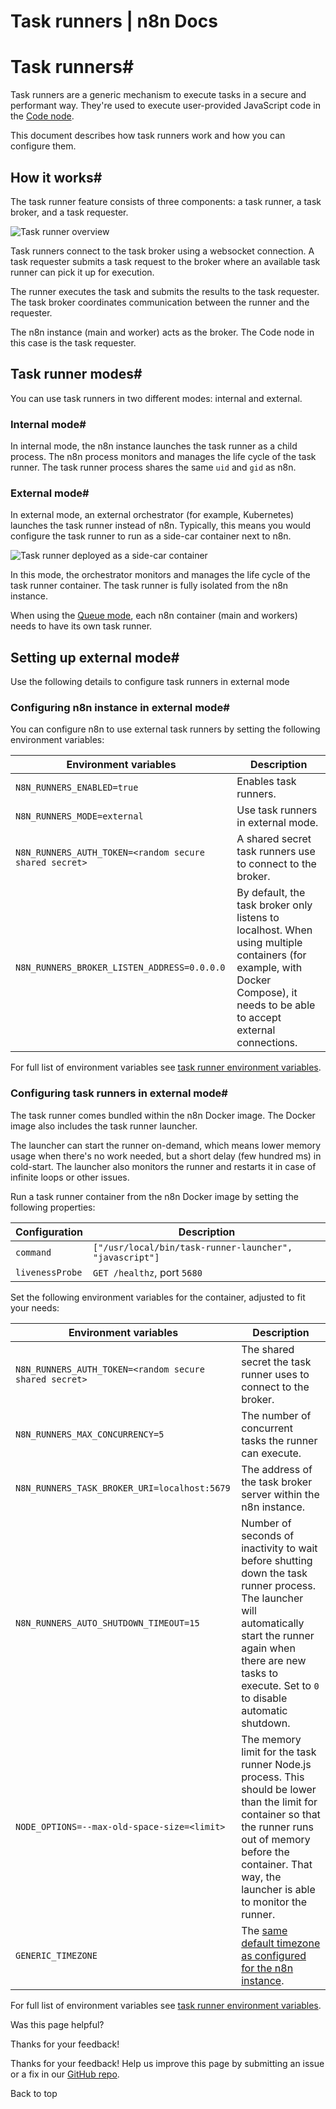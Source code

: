 # Task runners | n8n Docs

[ ](https://github.com/n8n-io/n8n-docs/edit/main/docs/hosting/configuration/task-runners.md "Edit this page")

# Task runners#

Task runners are a generic mechanism to execute tasks in a secure and performant way. They're used to execute user-provided JavaScript code in the [Code node](../../../integrations/builtin/core-nodes/n8n-nodes-base.code/).

This document describes how task runners work and how you can configure them.

## How it works#

The task runner feature consists of three components: a task runner, a task broker, and a task requester.

![Task runner overview](../../../_images/hosting/configuration/task-runner-concept.png)

Task runners connect to the task broker using a websocket connection. A task requester submits a task request to the broker where an available task runner can pick it up for execution.

The runner executes the task and submits the results to the task requester. The task broker coordinates communication between the runner and the requester.

The n8n instance (main and worker) acts as the broker. The Code node in this case is the task requester.

## Task runner modes#

You can use task runners in two different modes: internal and external.

### Internal mode#

In internal mode, the n8n instance launches the task runner as a child process. The n8n process monitors and manages the life cycle of the task runner. The task runner process shares the same `uid` and `gid` as n8n.

### External mode#

In external mode, an external orchestrator (for example, Kubernetes) launches the task runner instead of n8n. Typically, this means you would configure the task runner to run as a side-car container next to n8n.

![Task runner deployed as a side-car container](../../../_images/hosting/configuration/task-runner-external-mode.png)

In this mode, the orchestrator monitors and manages the life cycle of the task runner container. The task runner is fully isolated from the n8n instance.

When using the [Queue mode](../../scaling/queue-mode/), each n8n container (main and workers) needs to have its own task runner.

## Setting up external mode#

Use the following details to configure task runners in external mode

### Configuring n8n instance in external mode#

You can configure n8n to use external task runners by setting the following environment variables:

Environment variables | Description  
---|---  
`N8N_RUNNERS_ENABLED=true` | Enables task runners.  
`N8N_RUNNERS_MODE=external` | Use task runners in external mode.  
`N8N_RUNNERS_AUTH_TOKEN=<random secure shared secret>` | A shared secret task runners use to connect to the broker.  
`N8N_RUNNERS_BROKER_LISTEN_ADDRESS=0.0.0.0` | By default, the task broker only listens to localhost. When using multiple containers (for example, with Docker Compose), it needs to be able to accept external connections.  
  
For full list of environment variables see [task runner environment variables](../environment-variables/task-runners/).

### Configuring task runners in external mode#

The task runner comes bundled within the n8n Docker image. The Docker image also includes the task runner launcher.

The launcher can start the runner on-demand, which means lower memory usage when there's no work needed, but a short delay (few hundred ms) in cold-start. The launcher also monitors the runner and restarts it in case of infinite loops or other issues.

Run a task runner container from the n8n Docker image by setting the following properties:

Configuration | Description  
---|---  
`command` | `["/usr/local/bin/task-runner-launcher", "javascript"]`  
`livenessProbe` | `GET /healthz`, port `5680`  
  
Set the following environment variables for the container, adjusted to fit your needs:

Environment variables | Description  
---|---  
`N8N_RUNNERS_AUTH_TOKEN=<random secure shared secret>` | The shared secret the task runner uses to connect to the broker.  
`N8N_RUNNERS_MAX_CONCURRENCY=5` | The number of concurrent tasks the runner can execute.  
`N8N_RUNNERS_TASK_BROKER_URI=localhost:5679` | The address of the task broker server within the n8n instance.  
`N8N_RUNNERS_AUTO_SHUTDOWN_TIMEOUT=15` | Number of seconds of inactivity to wait before shutting down the task runner process. The launcher will automatically start the runner again when there are new tasks to execute. Set to `0` to disable automatic shutdown.  
`NODE_OPTIONS=--max-old-space-size=<limit>` | The memory limit for the task runner Node.js process. This should be lower than the limit for container so that the runner runs out of memory before the container. That way, the launcher is able to monitor the runner.  
`GENERIC_TIMEZONE` | The [same default timezone as configured for the n8n instance](../environment-variables/timezone-localization/).  
  
For full list of environment variables see [task runner environment variables](../environment-variables/task-runners/).

Was this page helpful? 

Thanks for your feedback! 

Thanks for your feedback! Help us improve this page by submitting an issue or a fix in our [GitHub repo](https://github.com/n8n-io/n8n-docs). 

Back to top